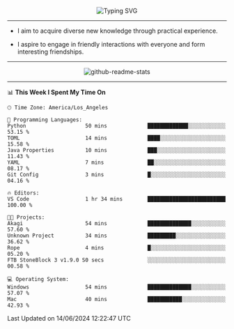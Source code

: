 <p align="center">
  <img src="https://readme-typing-svg.demolab.com?font=Fira+Code&weight=500&size=32&duration=2500&pause=1600&center=true&vCenter=true&random=false&width=1024&height=64&lines=Hi+there+%F0%9F%91%8B;I'm+delighted+you+could+make+it+here+%F0%9F%8E%89;I'm+Harry%2C+a+college+student+still+finding+my+way" alt="Typing SVG" />
</p>


---


- I aim to acquire diverse new knowledge through practical experience.

- I aspire to engage in friendly interactions with everyone and form interesting friendships.


---


<p align="center">
  <img src="https://github-readme-stats.vercel.app/api?username=Harry-Jing&show_icons=true" alt="github-readme-stats"/>
</p>


---

<!--START_SECTION:waka-->
📊 **This Week I Spent My Time On** 

```text
🕑︎ Time Zone: America/Los_Angeles

💬 Programming Languages: 
Python                   50 mins             █████████████░░░░░░░░░░░░   53.15 % 
TOML                     14 mins             ████░░░░░░░░░░░░░░░░░░░░░   15.58 % 
Java Properties          10 mins             ███░░░░░░░░░░░░░░░░░░░░░░   11.43 % 
YAML                     7 mins              ██░░░░░░░░░░░░░░░░░░░░░░░   08.17 % 
Git Config               3 mins              █░░░░░░░░░░░░░░░░░░░░░░░░   04.16 % 

🔥 Editors: 
VS Code                  1 hr 34 mins        █████████████████████████   100.00 % 

🐱‍💻 Projects: 
Akagi                    54 mins             ██████████████░░░░░░░░░░░   57.60 % 
Unknown Project          34 mins             █████████░░░░░░░░░░░░░░░░   36.62 % 
Rope                     4 mins              █░░░░░░░░░░░░░░░░░░░░░░░░   05.20 % 
FTB StoneBlock 3 v1.9.0 S0 secs              ░░░░░░░░░░░░░░░░░░░░░░░░░   00.58 % 

💻 Operating System: 
Windows                  54 mins             ██████████████░░░░░░░░░░░   57.07 % 
Mac                      40 mins             ███████████░░░░░░░░░░░░░░   42.93 % 
```


 Last Updated on 14/06/2024 12:22:47 UTC
<!--END_SECTION:waka-->

